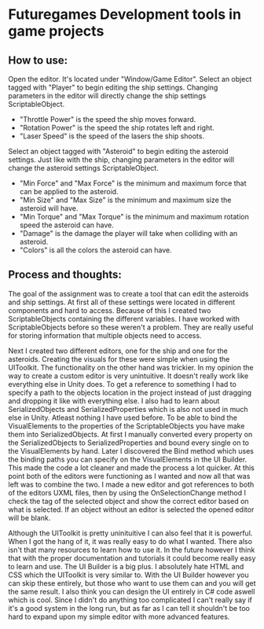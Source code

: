 # Futuregames Development tools in game projects

## How to use:

Open the editor. It's located under "Window/Game Editor".
Select an object tagged with "Player" to begin editing the ship settings. Changing parameters in the editor will directly change the ship settings ScriptableObject.
- "Throttle Power" is the speed the ship moves forward.
- "Rotation Power" is the speed the ship rotates left and right.
- "Laser Speed" is the speed of the lasers the ship shoots.

Select an object tagged with "Asteroid" to begin editing the asteroid settings. Just like with the ship, changing parameters in the editor will change the asteroid settings ScriptableObject.
- "Min Force" and "Max Force" is the minimum and maximum force that can be applied to the asteroid.
- "Min Size" and "Max Size" is the minimum and maximum size the asteroid will have.
- "Min Torque" and "Max Torque" is the minimum and maximum rotation speed the asteroid can have.
- "Damage" is the damage the player will take when colliding with an asteroid.
- "Colors" is all the colors the asteroid can have.

## Process and thoughts:

The goal of the assignment was to create a tool that can edit the asteroids and ship settings. At first all of these settings were located in different components and hard to access. 
Because of this I created two ScriptableObjects containing the different variables. I have worked with ScriptableObjects before so these weren't a problem. They are really useful for storing information that multiple objects need to access.

Next I created two different editors, one for the ship and one for the asteroids. Creating the visuals for these were simple when using the UIToolkit.
The functionality on the other hand was trickier. In my opinion the way to create a custom editor is very unintuitive. It doesn't really work like everything else in Unity does. To get a reference to something I had to specify a path
to the objects location in the project instead of just dragging and dropping it like with everything else. I also had to learn about SerializedObjects and SerializedProperties which is also not used in much else in Unity. Atleast nothing I have used before.
To be able to bind the VisualElements to the properties of the ScriptableObjects you have make them into SerializedObjects. At first I manually converted every property on the SerializedObjects to SerializedProperties and bound every single on to the VisualElements by hand.
Later I discovered the Bind method which uses the binding paths you can specify on the VisualElements in the UI Builder. This made the code a lot cleaner and made the process a lot quicker. At this point both of the editors were functioning as I wanted
and now all that was left was to combine the two. I made a new editor and got references to both of the editors UXML files, then by using the OnSelectionChange method I check the tag of the selected object and show the correct editor based on what is selected.
If an object without an editor is selected the opened editor will be blank.

Although the UIToolkit is pretty uninituitive I can also feel that it is powerful. When I got the hang of it, it was really easy to do what I wanted. There also isn't that many resources to learn how to use it. 
In the future however I think that with the proper documentation and tutorials it could become really easy to learn and use. The UI Builder is a big plus. I absolutely hate HTML and CSS which the UIToolkit is very similar to.
With the UI Builder however you can skip these entirely, but those who want to use them can and you will get the same result. I also think you can design the UI entirely in C# code aswell which is cool.
Since I didn't do anything too complicated I can't really say if it's a good system in the long run, but as far as I can tell it shouldn't be too hard to expand upon my simple editor with more advanced features.

